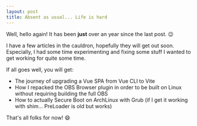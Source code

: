 ```yaml
---
layout: post
title: Absent as usual... Life is hard
---
```


Well, hello again!
It has been **just** over an year since the last post. :wink:

I have a few articles in the cauldron, hopefully they will get out soon.
Especially, I had some time experimenting and fixing some stuff I wanted to get working for quite some time.

If all goes well, you will get:
* The journey of upgrading a Vue SPA from Vue CLI to Vite
* How I repacked the OBS Browser plugin in order to be built on Linux without requiring building the full OBS
* How to actually Secure Boot on ArchLinux with Grub (if I get it working with shim... PreLoader is old but works)

That's all folks for now! :smile:
